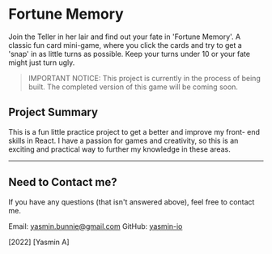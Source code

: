 # Fortune Memory

Join the Teller in her lair and find out your fate in 'Fortune Memory'. A classic fun card mini-game, where you click the cards and try to get a 'snap' in as little turns as possible. Keep your turns under 10 or your fate might just turn ugly.

> IMPORTANT NOTICE: This project is currently in the process of being built. The completed version of this game will be coming soon.

## Project Summary

This is a fun little practice project to get a better and improve my front- end skills in React. I have a passion for games and creativity, so this is an exciting and practical way to further my knowledge in these areas.

---

## Need to Contact me?

If you have any questions (that isn't answered above), feel free to contact me.

Email: yasmin.bunnie@gmail.com
GitHub: [yasmin-io](https://github.com/yasmin-io)

[2022] [Yasmin A]
